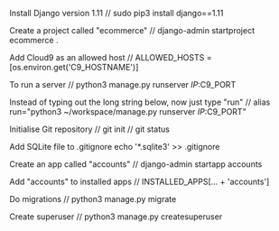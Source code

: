 Install Django version 1.11
// sudo pip3 install django==1.11

Create a project called "ecommerce"
// django-admin startproject ecommerce .

Add Cloud9 as an allowed host
// ALLOWED_HOSTS = [os.environ.get('C9_HOSTNAME')]

To run a server
// python3 manage.py runserver $IP:$C9_PORT

Instead of typing out the long string below, now just type "run"
// alias run="python3 ~/workspace/manage.py runserver $IP:$C9_PORT"

Initialise Git repository
// git init
// git status

Add SQLite file to .gitignore
echo '*.sqlite3' >> .gitignore

Create an app called "accounts"
// django-admin startapp accounts

Add "accounts" to installed apps
// INSTALLED_APPS[... + 'accounts']

Do migrations
// python3 manage.py migrate

Create superuser
// python3 manage.py createsuperuser
